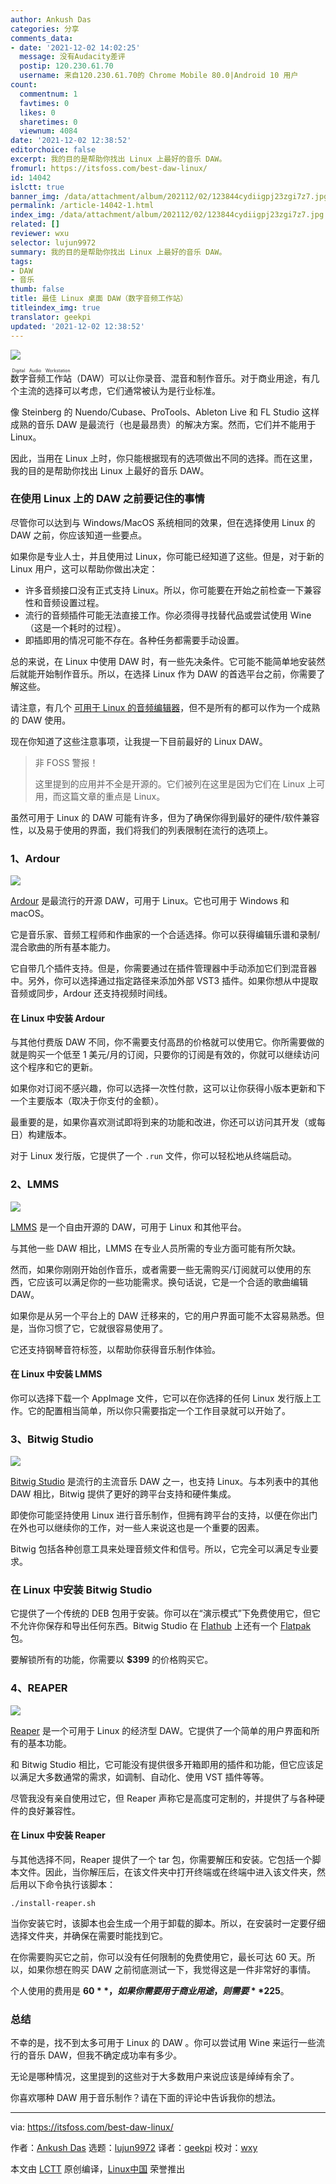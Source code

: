 ```yaml
---
author: Ankush Das
categories: 分享
comments_data:
- date: '2021-12-02 14:02:25'
  message: 没有Audacity差评
  postip: 120.230.61.70
  username: 来自120.230.61.70的 Chrome Mobile 80.0|Android 10 用户
count:
  commentnum: 1
  favtimes: 0
  likes: 0
  sharetimes: 0
  viewnum: 4084
date: '2021-12-02 12:38:52'
editorchoice: false
excerpt: 我的目的是帮助你找出 Linux 上最好的音乐 DAW。
fromurl: https://itsfoss.com/best-daw-linux/
id: 14042
islctt: true
banner_img: /data/attachment/album/202112/02/123844cydiigpj23zgi7z7.jpg
permalink: /article-14042-1.html
index_img: /data/attachment/album/202112/02/123844cydiigpj23zgi7z7.jpg.thumb.jpg
related: []
reviewer: wxu
selector: lujun9972
summary: 我的目的是帮助你找出 Linux 上最好的音乐 DAW。
tags:
- DAW
- 音乐
thumb: false
title: 最佳 Linux 桌面 DAW（数字音频工作站）
titleindex_img: true
translator: geekpi
updated: '2021-12-02 12:38:52'
---
```


![](/data/attachment/album/202112/02/123844cydiigpj23zgi7z7.jpg)


<ruby> 数字音频工作站 <rt>  Digital Audio Workstation </rt></ruby>（DAW）可以让你录音、混音和制作音乐。对于商业用途，有几个主流的选择可以考虑，它们通常被认为是行业标准。


像 Steinberg 的 Nuendo/Cubase、ProTools、Ableton Live 和 FL Studio 这样成熟的音乐 DAW 是最流行（也是最昂贵）的解决方案。然而，它们并不能用于 Linux。


因此，当用在 Linux 上时，你只能根据现有的选项做出不同的选择。而在这里，我的目的是帮助你找出 Linux 上最好的音乐 DAW。


### 在使用 Linux 上的 DAW 之前要记住的事情


尽管你可以达到与 Windows/MacOS 系统相同的效果，但在选择使用 Linux 的 DAW 之前，你应该知道一些要点。


如果你是专业人士，并且使用过 Linux，你可能已经知道了这些。但是，对于新的 Linux 用户，这可以帮助你做出决定：


* 许多音频接口没有正式支持 Linux。所以，你可能要在开始之前检查一下兼容性和音频设置过程。
* 流行的音频插件可能无法直接工作。你必须得寻找替代品或尝试使用 Wine（这是一个耗时的过程）。
* 即插即用的情况可能不存在。各种任务都需要手动设置。


总的来说，在 Linux 中使用 DAW 时，有一些先决条件。它可能不能简单地安装然后就能开始制作音乐。所以，在选择 Linux 作为 DAW 的首选平台之前，你需要了解这些。


请注意，有几个 [可用于 Linux 的音频编辑器](https://itsfoss.com/best-audio-editors-linux/)，但不是所有的都可以作为一个成熟的 DAW 使用。


现在你知道了这些注意事项，让我提一下目前最好的 Linux DAW。



> 
> 非 FOSS 警报！
> 
> 
> 这里提到的应用并不全是开源的。它们被列在这里是因为它们在 Linux 上可用，而这篇文章的重点是 Linux。
> 
> 
> 


虽然可用于 Linux 的 DAW 可能有许多，但为了确保你得到最好的硬件/软件兼容性，以及易于使用的界面，我们将我们的列表限制在流行的选项上。


### 1、Ardour


![](/data/attachment/album/202112/02/123852ki3qbslpskckf9r2.png)


[Ardour](https://ardour.org/) 是最流行的开源 DAW，可用于 Linux。它也可用于 Windows 和 macOS。


它是音乐家、音频工程师和作曲家的一个合适选择。你可以获得编辑乐谱和录制/混合歌曲的所有基本能力。


它自带几个插件支持。但是，你需要通过在插件管理器中手动添加它们到混音器中。另外，你可以选择通过指定路径来添加外部 VST3 插件。如果你想从中提取音频或同步，Ardour 还支持视频时间线。


#### 在 Linux 中安装 Ardour


与其他付费版 DAW 不同，你不需要支付高昂的价格就可以使用它。你所需要做的就是购买一个低至 1 美元/月的订阅，只要你的订阅是有效的，你就可以继续访问这个程序和它的更新。


如果你对订阅不感兴趣，你可以选择一次性付款，这可以让你获得小版本更新和下一个主要版本（取决于你支付的金额）。


最重要的是，如果你喜欢测试即将到来的功能和改进，你还可以访问其开发（或每日）构建版本。


对于 Linux 发行版，它提供了一个 `.run` 文件，你可以轻松地从终端启动。


### 2、LMMS


![](/data/attachment/album/202112/02/123853ki0loy0zyis00p8h.png)


[LMMS](https://lmms.io/lsp/) 是一个自由开源的 DAW，可用于 Linux 和其他平台。


与其他一些 DAW 相比，LMMS 在专业人员所需的专业方面可能有所欠缺。


然而，如果你刚刚开始创作音乐，或者需要一些无需购买/订阅就可以使用的东西，它应该可以满足你的一些功能需求。换句话说，它是一个合适的歌曲编辑 DAW。


如果你是从另一个平台上的 DAW 迁移来的，它的用户界面可能不太容易熟悉。但是，当你习惯了它，它就很容易使用了。


它还支持钢琴音符标签，以帮助你获得音乐制作体验。


#### 在 Linux 中安装 LMMS


你可以选择下载一个 AppImage 文件，它可以在你选择的任何 Linux 发行版上工作。它的配置相当简单，所以你只需要指定一个工作目录就可以开始了。


### 3、Bitwig Studio


![](/data/attachment/album/202112/02/123853zku25kfx5a6ui2u0.png)


[Bitwig Studio](https://www.bitwig.com/) 是流行的主流音乐 DAW 之一，也支持 Linux。与本列表中的其他 DAW 相比，Bitwig 提供了更好的跨平台支持和硬件集成。


即使你可能坚持使用 Linux 进行音乐制作，但拥有跨平台的支持，以便在你出门在外也可以继续你的工作，对一些人来说这也是一个重要的因素。


Bitwig 包括各种创意工具来处理音频文件和信号。所以，它完全可以满足专业要求。


### 在 Linux 中安装 Bitwig Studio


它提供了一个传统的 DEB 包用于安装。你可以在“演示模式”下免费使用它，但它不允许你保存和导出任何东西。Bitwig Studio 在 [Flathub](https://flathub.org/apps/details/com.bitwig.BitwigStudio) 上还有一个 [Flatpak](https://itsfoss.com/what-is-flatpak/) 包。


要解锁所有的功能，你需要以 **$399** 的价格购买它。


### 4、REAPER


![](/data/attachment/album/202112/02/123854to93nh7znenyadsh.png)


[Reaper](https://www.reaper.fm) 是一个可用于 Linux 的经济型 DAW。它提供了一个简单的用户界面和所有的基本功能。


和 Bitwig Studio 相比，它可能没有提供很多开箱即用的插件和功能，但它应该足以满足大多数通常的需求，如调制、自动化、使用 VST 插件等等。


尽管我没有亲自使用过它，但 Reaper 声称它是高度可定制的，并提供了与各种硬件的良好兼容性。


#### 在 Linux 中安装 Reaper


与其他选择不同，Reaper 提供了一个 tar 包，你需要解压和安装。它包括一个脚本文件。因此，当你解压后，在该文件夹中打开终端或在终端中进入该文件夹，然后用以下命令执行该脚本：



```
./install-reaper.sh

```

当你安装它时，该脚本也会生成一个用于卸载的脚本。所以，在安装时一定要仔细选择文件夹，并确保在需要时能找到它。


在你需要购买它之前，你可以没有任何限制的免费使用它，最长可达 60 天。所以，如果你想在购买 DAW 之前彻底测试一下，我觉得这是一件非常好的事情。


个人使用的费用是 **$60**，如果你需要用于商业用途，则需要 **$225**。


### 总结


不幸的是，找不到太多可用于 Linux 的 DAW 。你可以尝试用 Wine 来运行一些流行的音乐 DAW，但我不确定成功率有多少。


无论是哪种情况，这里提到的这些对于大多数用户来说应该是绰绰有余了。


你喜欢哪种 DAW 用于音乐制作？请在下面的评论中告诉我你的想法。




---


via: <https://itsfoss.com/best-daw-linux/>


作者：[Ankush Das](https://itsfoss.com/author/ankush/) 选题：[lujun9972](https://github.com/lujun9972) 译者：[geekpi](https://github.com/geekpi) 校对：[wxy](https://github.com/wxy)


本文由 [LCTT](https://github.com/LCTT/TranslateProject) 原创编译，[Linux中国](https://linux.cn/) 荣誉推出
